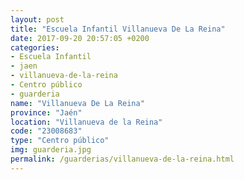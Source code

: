 ```yaml
---
layout: post
title: "Escuela Infantil Villanueva De La Reina"
date: 2017-09-20 20:57:05 +0200
categories:
- Escuela Infantil
- jaen
- villanueva-de-la-reina
- Centro público
- guarderia
name: "Villanueva De La Reina"
province: "Jaén"
location: "Villanueva de la Reina"
code: "23008683"
type: "Centro público"
img: guarderia.jpg
permalink: /guarderias/villanueva-de-la-reina.html
---
```


